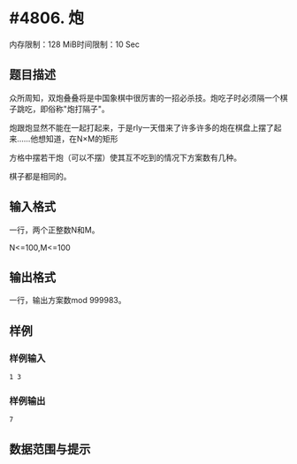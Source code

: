 # #4806. 炮

内存限制：128 MiB时间限制：10 Sec

## 题目描述

众所周知，双炮叠叠将是中国象棋中很厉害的一招必杀技。炮吃子时必须隔一个棋子跳吃，即俗称"炮打隔子"。 

炮跟炮显然不能在一起打起来，于是rly一天借来了许多许多的炮在棋盘上摆了起来&hellip;&hellip;他想知道，在N&times;M的矩形

方格中摆若干炮（可以不摆）使其互不吃到的情况下方案数有几种。

棋子都是相同的。

## 输入格式

一行，两个正整数N和M。

N<=100,M<=100

## 输出格式

一行，输出方案数mod 999983。

## 样例

### 样例输入

    
    1 3
    

### 样例输出

    
    7
    

## 数据范围与提示
